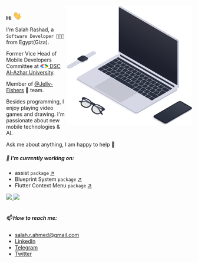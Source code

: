 <img align="right" src="assets/laptop.png" min-width="340px" max-width="400px" width="340px">


__Hi__ <img src="assets/hello.gif" width="24px" height="24px">

<p align="left">
I'm Salah Rashad, a <code>Software Developer 👨🏻‍💻</code> from Egypt(Giza).<br>

Former Vice Head of Mobile Developers Committee at
<a href="https://dsc.community.dev/al-azhar-university/" target="_blank"><img src="assets/google-developers-logo.png" width="22px"/> DSC Al-Azhar University</a>.

Member of <a href="https://github.com/Jelly-Fishers" target="_blank">@Jelly-Fishers</a> 🪼 team.

Besides programming, I enjoy playing video games and drawing.
I'm passionate about new mobile technologies & AI.

Ask me about anything, I am happy to help 💛

##### 🚀 I’m currently working on:

- assist `package` [↗️](https://pub.dev/packages/assist)
- Blueprint System `package` [↗️](https://pub.dev/packages/blueprint_system)
- Flutter Context Menu `package` [↗️](https://pub.dev/packages/flutter_context_menu)

</p>

<div>
  <a href="https://github.com/salah-rashad">
  <img height="180em" src="https://github-readme-stats.vercel.app/api?username=salah-rashad&count_private=true&show_icons=true&theme=radical&hide_border=true"/>
  <img height="180em" src="https://github-readme-stats.vercel.app/api/top-langs/?username=salah-rashad&layout=compact&langs_count=7&theme=radical&hide_border=true"/>
  </a>
</div>
<br>

<!-- <p align="left">
  🦄 <strong>Skills:</strong> Dart, Flutter, Java, C#, Python (Django)<br/>
  🧰 <strong>Tools:</strong> Firebase, SQLite, Git.
</p> -->

##### 📫 How to reach me:
- salah.r.ahmed@gmail.com
- [LinkedIn](https://www.linkedin.com/in/salah-rashad/)
- [Telegram](https://t.me/Sala7_Ra4ad)
- [Twitter](https://twitter.com/SalahRAhmed)
